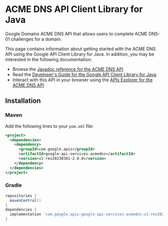 # ACME DNS API Client Library for Java

Google Domains ACME DNS API that allows users to complete ACME DNS-01 challenges for a domain.

This page contains information about getting started with the ACME DNS API
using the Google API Client Library for Java. In addition, you may be interested
in the following documentation:

* Browse the [Javadoc reference for the ACME DNS API][javadoc]
* Read the [Developer's Guide for the Google API Client Library for Java][google-api-client].
* Interact with this API in your browser using the [APIs Explorer for the ACME DNS API][api-explorer]

## Installation

### Maven

Add the following lines to your `pom.xml` file:

```xml
<project>
  <dependencies>
    <dependency>
      <groupId>com.google.apis</groupId>
      <artifactId>google-api-services-acmedns</artifactId>
      <version>v1-rev20230301-2.0.0</version>
    </dependency>
  </dependencies>
</project>
```

### Gradle

```gradle
repositories {
  mavenCentral()
}
dependencies {
  implementation 'com.google.apis:google-api-services-acmedns:v1-rev20230301-2.0.0'
}
```

[javadoc]: https://googleapis.dev/java/google-api-services-acmedns/latest/index.html
[google-api-client]: https://github.com/googleapis/google-api-java-client/
[api-explorer]: https://developers.google.com/apis-explorer/#p/acmedns/v1/
